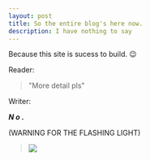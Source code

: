 ```yaml
---
layout: post
title: So the entire blog's here now.
description: I have nothing to say
---
```


Because this site is sucess to build. :wink:

Reader: 
> "More detail pls"

Writer: 

**_N o ._**

(WARNING FOR THE FLASHING LIGHT)

>![](../../../assetz/img/chara_shake.gif)

